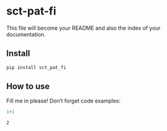 sct-pat-fi
================

<!-- WARNING: THIS FILE WAS AUTOGENERATED! DO NOT EDIT! -->

This file will become your README and also the index of your
documentation.

## Install

``` sh
pip install sct_pat_fi
```

## How to use

Fill me in please! Don’t forget code examples:

``` python
1+1
```

    2
